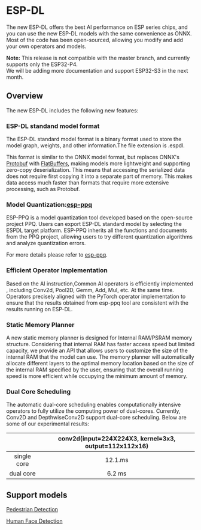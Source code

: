 # ESP-DL 

The new ESP-DL offers the best AI performance on ESP series chips, and you can use the new ESP-DL models with the same convenience as ONNX.  Most of the code has been open-sourced, allowing you modify and add your own operators and models.

**Note:**
This release is not compatible with the master branch, and currently supports only the ESP32-P4.  
We will be adding more documentation and support ESP32-S3 in the next month.

## Overview
The new ESP-DL includes the following new features:


### ESP-DL standand model format

The ESP-DL standard model format is a binary format used to store the model graph, weights, and other information.The file extension is .espdl.


This format is similar to the ONNX model format, but replaces ONNX's [Protobuf](https://github.com/protocolbuffers/protobuf) with [FlatBuffers](https://github.com/google/flatbuffers), making models more lightweight and supporting zero-copy deserialization. This means that accessing the serialized data does not require first copying it into a separate part of memory. This makes data access much faster than formats that require more extensive processing, such as Protobuf.

### Model Quantization:[esp-ppq](https://github.com/espressif/esp-ppq)

ESP-PPQ is a model quantization tool developed based on the open-source project PPQ. Users can export ESP-DL standard model by selecting the ESPDL target platform. ESP-PPQ inherits all the functions and documents from the PPQ project, allowing users to try different quantization algorithms and analyze quantization errors.

For more details please refer to [esp-ppq](https://github.com/espressif/esp-ppq).

### Efficient Operator Implementation

Based on the AI instruction,Common AI operators is efficiently implemented , including Conv2d, Pool2D, Gemm, Add, Mul, etc.  At the same time. Operators precisely aligned with the PyTorch operator implementation to ensure that the results obtained from esp-ppq tool are consistent with the results running on ESP-DL.

### Static Memory Planner

A new static memory planner is designed for Internal RAM/PSRAM memory structure. Considering that internal RAM has faster access speed but limited capacity, we provide an API that allows users to customize the size of the internal RAM that the model can use. The memory planner will automatically allocate different layers to the optimal memory location based on the size of the internal RAM specified by the user, ensuring that the overall running speed is more efficient while occupying the minimum amount of memory.


### Dual Core Scheduling

The automatic dual-core scheduling enables computationally intensive operators to fully utilize the computing power of dual-cores. Currently, Conv2D and DepthwiseConv2D support dual-core scheduling. Below are some of our experimental results:

| |conv2d(input=224X224X3, kernel=3x3, output=112x112x16)|
|:---:|:---:|
|single core| 12.1.ms|
|dual core| 6.2 ms|


## Support models

[Pedestrian Detection](./models/pedestrian_detect/)

[Human Face Detection](./models/human_face_detect/)
